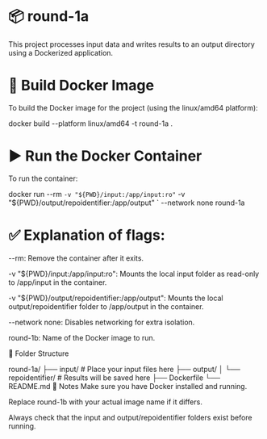 # 📦 round-1a
This project processes input data and writes results to an output directory using a Dockerized application.

# 🐳 Build Docker Image
To build the Docker image for the project (using the linux/amd64 platform):


docker build --platform linux/amd64 -t round-1a .
# ▶️ Run the Docker Container
To run the container:

docker run --rm `
  -v "${PWD}/input:/app/input:ro" `
  -v "${PWD}/output/repoidentifier:/app/output" `
  --network none round-1a

# ✅ Explanation of flags:

--rm: Remove the container after it exits.

-v "${PWD}/input:/app/input:ro": Mounts the local input folder as read-only to /app/input in the container.

-v "${PWD}/output/repoidentifier:/app/output": Mounts the local output/repoidentifier folder to /app/output in the container.

--network none: Disables networking for extra isolation.

round-1b: Name of the Docker image to run.

📂 Folder Structure

round-1a/
├── input/                  # Place your input files here
├── output/
│   └── repoidentifier/     # Results will be saved here
├── Dockerfile
└── README.md
📝 Notes
Make sure you have Docker installed and running.

Replace round-1b with your actual image name if it differs.

Always check that the input and output/repoidentifier folders exist before running.
